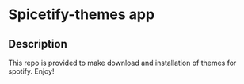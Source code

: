 # Spicetify-themes app

## Description
    
This repo is provided to make download and installation of themes for spotify. Enjoy!
